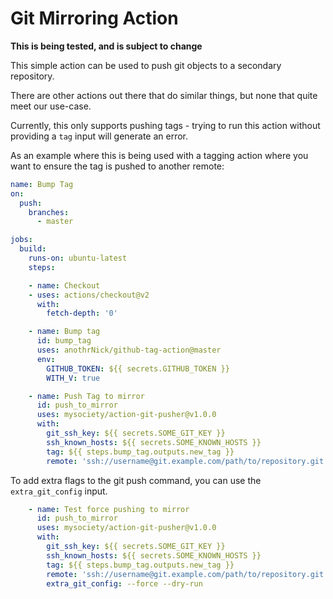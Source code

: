 # Git Mirroring Action

**This is being tested, and is subject to change**

This simple action can be used to push git objects to a secondary
repository.

There are other actions out there that do similar things, but none that
quite meet our use-case.

Currently, this only supports pushing tags - trying to run this action
without providing a `tag` input will generate an error.

As an example where this is being used with a tagging action where you
want to ensure the tag is pushed to another remote:

```yaml
name: Bump Tag
on:
  push:
    branches:
      - master

jobs:
  build:
    runs-on: ubuntu-latest
    steps:

    - name: Checkout
    - uses: actions/checkout@v2
      with:
        fetch-depth: '0'

    - name: Bump tag
      id: bump_tag
      uses: anothrNick/github-tag-action@master
      env:
        GITHUB_TOKEN: ${{ secrets.GITHUB_TOKEN }}
        WITH_V: true

    - name: Push Tag to mirror
      id: push_to_mirror
      uses: mysociety/action-git-pusher@v1.0.0
      with:
        git_ssh_key: ${{ secrets.SOME_GIT_KEY }}
        ssh_known_hosts: ${{ secrets.SOME_KNOWN_HOSTS }}
        tag: ${{ steps.bump_tag.outputs.new_tag }}
        remote: 'ssh://username@git.example.com/path/to/repository.git'
```

To add extra flags to the git push command, you can use the `extra_git_config` input.

```yaml
    - name: Test force pushing to mirror
      id: push_to_mirror
      uses: mysociety/action-git-pusher@v1.0.0
      with:
        git_ssh_key: ${{ secrets.SOME_GIT_KEY }}
        ssh_known_hosts: ${{ secrets.SOME_KNOWN_HOSTS }}
        tag: ${{ steps.bump_tag.outputs.new_tag }}
        remote: 'ssh://username@git.example.com/path/to/repository.git'
        extra_git_config: --force --dry-run
```